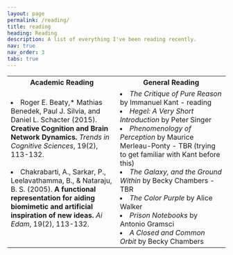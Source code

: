 ```yaml
---
layout: page
permalink: /reading/
title: reading
heading: Reading
description: A list of everything I've been reading recently.
nav: true
nav_order: 3
tabs: true
---
```


<table>
    <tr>
        <th width="50%">Academic Reading</th>
        <th width="50%">General Reading</th>
    <tr>
        <td text-align="top">    
            <li>Roger E. Beaty,* Mathias Benedek, Paul J. Silvia, and Daniel L. Schacter (2015). <b>Creative Cognition and Brain Network Dynamics.</b> <i>Trends in Cognitive Sciences</i>, 19(2), 113-132. <br><br>
            <li>Chakrabarti, A., Sarkar, P., Leelavathamma, B., & Nataraju, B. S. (2005). <b>A functional representation for aiding biomimetic and artificial inspiration of new ideas.</b> <i>Ai Edam</i>, 19(2), 113-132.<br><br>
        <td text-align="top">
            <li><i>The Critique of Pure Reason</i> by Immanuel Kant - reading<br>
            <li><i>Hegel: A Very Short Introduction</i> by Peter Singer<br>
            <li><i>Phenomenology of Perception</i> by Maurice Merleau-Ponty - TBR (trying to get familiar with Kant before this)<br>
            <li><i>The Galaxy, and the Ground Within</i> by Becky Chambers - TBR<br>
            <li><i>The Color Purple</i> by Alice Walker<br>
            <li><i>Prison Notebooks</i> by Antonio Gramsci<br>
            <li><i>A Closed and Common Orbit</i> by Becky Chambers<br>
                

